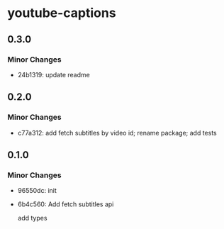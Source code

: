 # youtube-captions

## 0.3.0

### Minor Changes

- 24b1319: update readme

## 0.2.0

### Minor Changes

- c77a312: add fetch subtitles by video id; rename package; add tests

## 0.1.0

### Minor Changes

- 96550dc: init
- 6b4c560: Add fetch subtitles api

  add types
